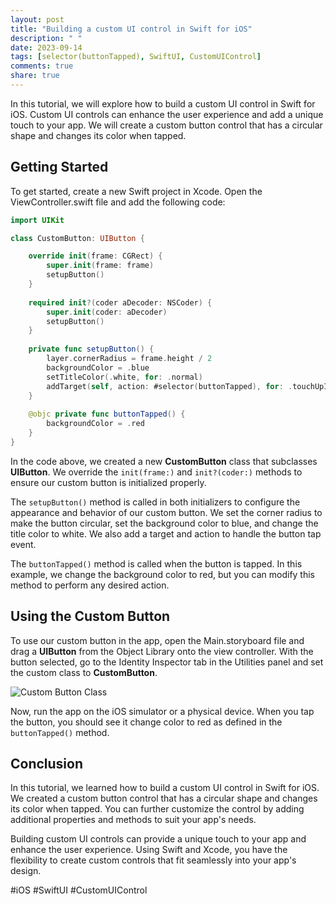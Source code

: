 ```yaml
---
layout: post
title: "Building a custom UI control in Swift for iOS"
description: " "
date: 2023-09-14
tags: [selector(buttonTapped), SwiftUI, CustomUIControl]
comments: true
share: true
---
```


In this tutorial, we will explore how to build a custom UI control in Swift for iOS. Custom UI controls can enhance the user experience and add a unique touch to your app. We will create a custom button control that has a circular shape and changes its color when tapped.

## Getting Started

To get started, create a new Swift project in Xcode. Open the ViewController.swift file and add the following code:

```swift
import UIKit

class CustomButton: UIButton {

    override init(frame: CGRect) {
        super.init(frame: frame)
        setupButton()
    }
    
    required init?(coder aDecoder: NSCoder) {
        super.init(coder: aDecoder)
        setupButton()
    }
    
    private func setupButton() {
        layer.cornerRadius = frame.height / 2
        backgroundColor = .blue
        setTitleColor(.white, for: .normal)
        addTarget(self, action: #selector(buttonTapped), for: .touchUpInside)
    }
    
    @objc private func buttonTapped() {
        backgroundColor = .red
    }
}
```

In the code above, we created a new **CustomButton** class that subclasses **UIButton**. We override the `init(frame:)` and `init?(coder:)` methods to ensure our custom button is initialized properly.

The `setupButton()` method is called in both initializers to configure the appearance and behavior of our custom button. We set the corner radius to make the button circular, set the background color to blue, and change the title color to white. We also add a target and action to handle the button tap event.

The `buttonTapped()` method is called when the button is tapped. In this example, we change the background color to red, but you can modify this method to perform any desired action.

## Using the Custom Button

To use our custom button in the app, open the Main.storyboard file and drag a **UIButton** from the Object Library onto the view controller. With the button selected, go to the Identity Inspector tab in the Utilities panel and set the custom class to **CustomButton**.

![Custom Button Class](https://example.com/custom-button-class.png)

Now, run the app on the iOS simulator or a physical device. When you tap the button, you should see it change color to red as defined in the `buttonTapped()` method.

## Conclusion

In this tutorial, we learned how to build a custom UI control in Swift for iOS. We created a custom button control that has a circular shape and changes its color when tapped. You can further customize the control by adding additional properties and methods to suit your app's needs.

Building custom UI controls can provide a unique touch to your app and enhance the user experience. Using Swift and Xcode, you have the flexibility to create custom controls that fit seamlessly into your app's design.

#iOS #SwiftUI #CustomUIControl